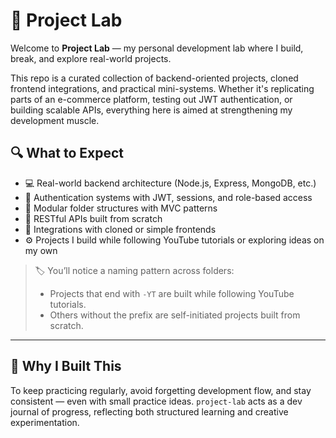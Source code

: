 # 🧪 Project Lab

Welcome to **Project Lab** — my personal development lab where I build, break, and explore real-world projects.

This repo is a curated collection of backend-oriented projects, cloned frontend integrations, and practical mini-systems. Whether it's replicating parts of an e-commerce platform, testing out JWT authentication, or building scalable APIs, everything here is aimed at strengthening my development muscle.

## 🔍 What to Expect

- 💻 Real-world backend architecture (Node.js, Express, MongoDB, etc.)
- 🔐 Authentication systems with JWT, sessions, and role-based access
- 🧱 Modular folder structures with MVC patterns
- 🔄 RESTful APIs built from scratch
- 🧩 Integrations with cloned or simple frontends
- ⚙️ Projects I build while following YouTube tutorials or exploring ideas on my own

> 🏷️ You’ll notice a naming pattern across folders:  
> - Projects that end with `-YT` are built while following YouTube tutorials. 
> - Others without the prefix are self-initiated projects built from scratch.

---

## 🚧 Why I Built This

To keep practicing regularly, avoid forgetting development flow, and stay consistent — even with small practice ideas. `project-lab` acts as a dev journal of progress, reflecting both structured learning and creative experimentation.

